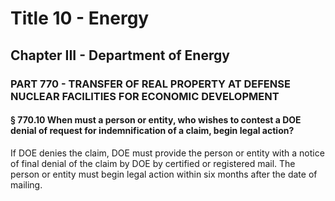 
# Title 10 - Energy
## Chapter III - Department of Energy
### PART 770 - TRANSFER OF REAL PROPERTY AT DEFENSE NUCLEAR FACILITIES FOR ECONOMIC DEVELOPMENT
#### § 770.10 When must a person or entity, who wishes to contest a DOE denial of request for indemnification of a claim, begin legal action?

If DOE denies the claim, DOE must provide the person or entity with a notice of final denial of the claim by DOE by certified or registered mail. The person or entity must begin legal action within six months after the date of mailing.

